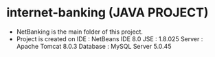 # internet-banking (JAVA PROJECT)
* NetBanking is the main folder of this project.
* Project is created on
  IDE : NetBeans IDE 8.0
  JSE : 1.8.025
  Server : Apache Tomcat 8.0.3
  Database : MySQL Server 5.0.45
